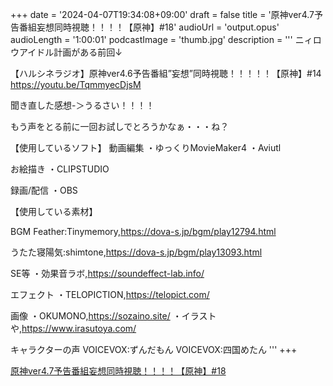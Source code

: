 +++
date = '2024-04-07T19:34:08+09:00'
draft = false
title = '原神ver4.7予告番組妄想同時視聴！！！！【原神】#18'
audioUrl = 'output.opus'
audioLength = '1:00:01'
podcastImage = 'thumb.jpg'
description = '''
ニィロウアイドル計画がある前回↓

【ハルシネラジオ】原神ver4.6予告番組”妄想”同時視聴！！！！！【原神】#14
https://youtu.be/TqmmyecDjsM

聞き直した感想-＞うるさい！！！！

もう声をとる前に一回お試しでとろうかなぁ・・・ね？

【使用しているソフト】
動画編集
・ゆっくりMovieMaker4
・Aviutl

お絵描き
・CLIPSTUDIO

録画/配信
・OBS

【使用している素材】

BGM
Feather:Tinymemory,https://dova-s.jp/bgm/play12794.html

うたた寝陽気:shimtone,https://dova-s.jp/bgm/play13093.html

SE等
・効果音ラボ,https://soundeffect-lab.info/

エフェクト
・TELOPICTION,https://telopict.com/

画像
・OKUMONO,https://sozaino.site/
・イラストや,https://www.irasutoya.com/

キャラクターの声
VOICEVOX:ずんだもん
VOICEVOX:四国めたん
'''
+++

[原神ver4.7予告番組妄想同時視聴！！！！【原神】#18](https://youtu.be/VfD1F3Ss53g)
